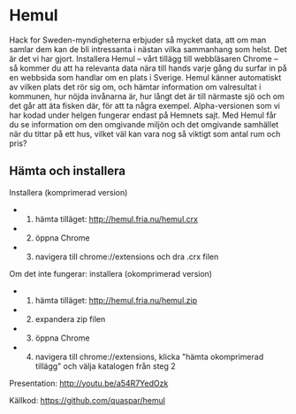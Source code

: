 # Hemul
Hack for Sweden-myndigheterna erbjuder så mycket data, att om man samlar dem kan de bli intressanta i nästan
vilka sammanhang som helst. Det är det vi har gjort.
Installera Hemul – vårt tillägg till webbläsaren Chrome – så kommer du att ha relevanta data nära till hands
varje gång du surfar in på en webbsida som handlar om en plats i Sverige. Hemul känner automatiskt av vilken plats 
det rör sig om, och hämtar information om valresultat i kommunen, hur nöjda invånarna är, hur långt det är 
till närmaste sjö och om det går att äta fisken där, för att ta några exempel.
Alpha-versionen som vi har kodad under helgen fungerar endast på Hemnets sajt. Med Hemul får du se information
om den omgivande miljön och det omgivande samhället när du tittar på ett hus, vilket väl kan vara nog så viktigt som antal rum och pris?

## Hämta och installera

Installera (komprimerad version)
* 1. hämta tilläget: http://hemul.fria.nu/hemul.crx
* 2. öppna Chrome
* 3. navigera till chrome://extensions och dra .crx filen

Om det inte fungerar: installera (okomprimerad version)
* 1. hämta tilläget: http://hemul.fria.nu/hemul.zip
* 2. expandera zip filen
* 3. öppna Chrome
* 4. navigera till chrome://extensions, klicka "hämta okomprimerad tillägg" och välja katalogen från steg 2

Presentation: http://youtu.be/a54R7YedOzk

Källkod: https://github.com/quaspar/hemul
